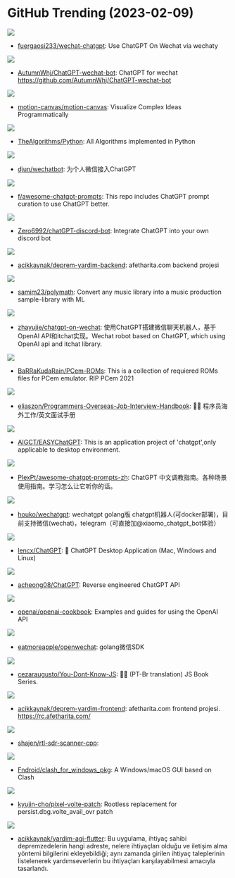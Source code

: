 # GitHub Trending (2023-02-09)

![](https://img.shields.io/badge/TypeScript-New%20327-green?style=flat-square&logo=appveyor)
- [fuergaosi233/wechat-chatgpt](https://github.com/fuergaosi233/wechat-chatgpt): Use ChatGPT On Wechat via wechaty

![](https://img.shields.io/badge/TypeScript-New%20237-green?style=flat-square&logo=appveyor)
- [AutumnWhj/ChatGPT-wechat-bot](https://github.com/AutumnWhj/ChatGPT-wechat-bot): ChatGPT for wechat https://github.com/AutumnWhj/ChatGPT-wechat-bot

![](https://img.shields.io/badge/TypeScript-New%20916-green?style=flat-square&logo=appveyor)
- [motion-canvas/motion-canvas](https://github.com/motion-canvas/motion-canvas): Visualize Complex Ideas Programmatically

![](https://img.shields.io/badge/Python-New%20195-green?style=flat-square&logo=appveyor)
- [TheAlgorithms/Python](https://github.com/TheAlgorithms/Python): All Algorithms implemented in Python

![](https://img.shields.io/badge/Go-New%2047-green?style=flat-square&logo=appveyor)
- [djun/wechatbot](https://github.com/djun/wechatbot): 为个人微信接入ChatGPT

![](https://img.shields.io/badge/HTML-New%20581-green?style=flat-square&logo=appveyor)
- [f/awesome-chatgpt-prompts](https://github.com/f/awesome-chatgpt-prompts): This repo includes ChatGPT prompt curation to use ChatGPT better.

![](https://img.shields.io/badge/Python-New%2083-green?style=flat-square&logo=appveyor)
- [Zero6992/chatGPT-discord-bot](https://github.com/Zero6992/chatGPT-discord-bot): Integrate ChatGPT into your own discord bot

![](https://img.shields.io/badge/Python-New%20103-green?style=flat-square&logo=appveyor)
- [acikkaynak/deprem-yardim-backend](https://github.com/acikkaynak/deprem-yardim-backend): afetharita.com backend projesi

![](https://img.shields.io/badge/Python-New%20156-green?style=flat-square&logo=appveyor)
- [samim23/polymath](https://github.com/samim23/polymath): Convert any music library into a music production sample-library with ML

![](https://img.shields.io/badge/Python-New%20358-green?style=flat-square&logo=appveyor)
- [zhayujie/chatgpt-on-wechat](https://github.com/zhayujie/chatgpt-on-wechat): 使用ChatGPT搭建微信聊天机器人，基于OpenAI API和itchat实现。Wechat robot based on ChatGPT, which using OpenAI api and itchat library.

![](https://img.shields.io/badge/none-New%2029-green?style=flat-square&logo=appveyor)
- [BaRRaKudaRain/PCem-ROMs](https://github.com/BaRRaKudaRain/PCem-ROMs): This is a collection of requiered ROMs files for PCem emulator. RIP PCem 2021

![](https://img.shields.io/badge/none-New%20379-green?style=flat-square&logo=appveyor)
- [eliaszon/Programmers-Overseas-Job-Interview-Handbook](https://github.com/eliaszon/Programmers-Overseas-Job-Interview-Handbook): 🏂🏻 程序员海外工作/英文面试手册

![](https://img.shields.io/badge/Python-New%2062-green?style=flat-square&logo=appveyor)
- [AIGCT/EASYChatGPT](https://github.com/AIGCT/EASYChatGPT): This is an application project of 'chatgpt',only applicable to desktop environment.

![](https://img.shields.io/badge/none-New%20525-green?style=flat-square&logo=appveyor)
- [PlexPt/awesome-chatgpt-prompts-zh](https://github.com/PlexPt/awesome-chatgpt-prompts-zh): ChatGPT 中文调教指南。各种场景使用指南。学习怎么让它听你的话。

![](https://img.shields.io/badge/Go-New%2040-green?style=flat-square&logo=appveyor)
- [houko/wechatgpt](https://github.com/houko/wechatgpt): wechatgpt golang版 chatgpt机器人(可docker部署)，目前支持微信(wechat)，telegram（可直接加@xiaomo_chatgpt_bot体验）

![](https://img.shields.io/badge/Rust-New%20830-green?style=flat-square&logo=appveyor)
- [lencx/ChatGPT](https://github.com/lencx/ChatGPT): 🔮 ChatGPT Desktop Application (Mac, Windows and Linux)

![](https://img.shields.io/badge/Python-New%20442-green?style=flat-square&logo=appveyor)
- [acheong08/ChatGPT](https://github.com/acheong08/ChatGPT): Reverse engineered ChatGPT API

![](https://img.shields.io/badge/Jupyter%20Notebook-New%20173-green?style=flat-square&logo=appveyor)
- [openai/openai-cookbook](https://github.com/openai/openai-cookbook): Examples and guides for using the OpenAI API

![](https://img.shields.io/badge/Go-New%20113-green?style=flat-square&logo=appveyor)
- [eatmoreapple/openwechat](https://github.com/eatmoreapple/openwechat): golang微信SDK

![](https://img.shields.io/badge/JavaScript-New%2080-green?style=flat-square&logo=appveyor)
- [cezaraugusto/You-Dont-Know-JS](https://github.com/cezaraugusto/You-Dont-Know-JS): 📗📒 (PT-Br translation) JS Book Series.

![](https://img.shields.io/badge/TypeScript-New%20148-green?style=flat-square&logo=appveyor)
- [acikkaynak/deprem-yardim-frontend](https://github.com/acikkaynak/deprem-yardim-frontend): afetharita.com frontend projesi. https://rc.afetharita.com/

![](https://img.shields.io/badge/C%2B%2B-New%2046-green?style=flat-square&logo=appveyor)
- [shajen/rtl-sdr-scanner-cpp](https://github.com/shajen/rtl-sdr-scanner-cpp): 

![](https://img.shields.io/badge/none-New%20116-green?style=flat-square&logo=appveyor)
- [Fndroid/clash_for_windows_pkg](https://github.com/Fndroid/clash_for_windows_pkg): A Windows/macOS GUI based on Clash

![](https://img.shields.io/badge/Kotlin-New%2044-green?style=flat-square&logo=appveyor)
- [kyujin-cho/pixel-volte-patch](https://github.com/kyujin-cho/pixel-volte-patch): Rootless replacement for persist.dbg.volte_avail_ovr patch

![](https://img.shields.io/badge/Dart-New%2031-green?style=flat-square&logo=appveyor)
- [acikkaynak/yardim-agi-flutter](https://github.com/acikkaynak/yardim-agi-flutter): Bu uygulama, ihtiyaç sahibi depremzedelerin hangi adreste, nelere ihtiyaçları olduğu ve iletişim alma yöntemi bilgilerini ekleyebildiği; aynı zamanda girilen ihtiyaç taleplerinin listelenerek yardımseverlerin bu ihtiyaçları karşılayabilmesi amacıyla tasarlandı.

